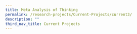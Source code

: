```yaml
---
title: Meta Analysis of Thinking
permalink: /research-projects/Current-Projects/current3/
description: ""
third_nav_title: Current Projects
---
```


